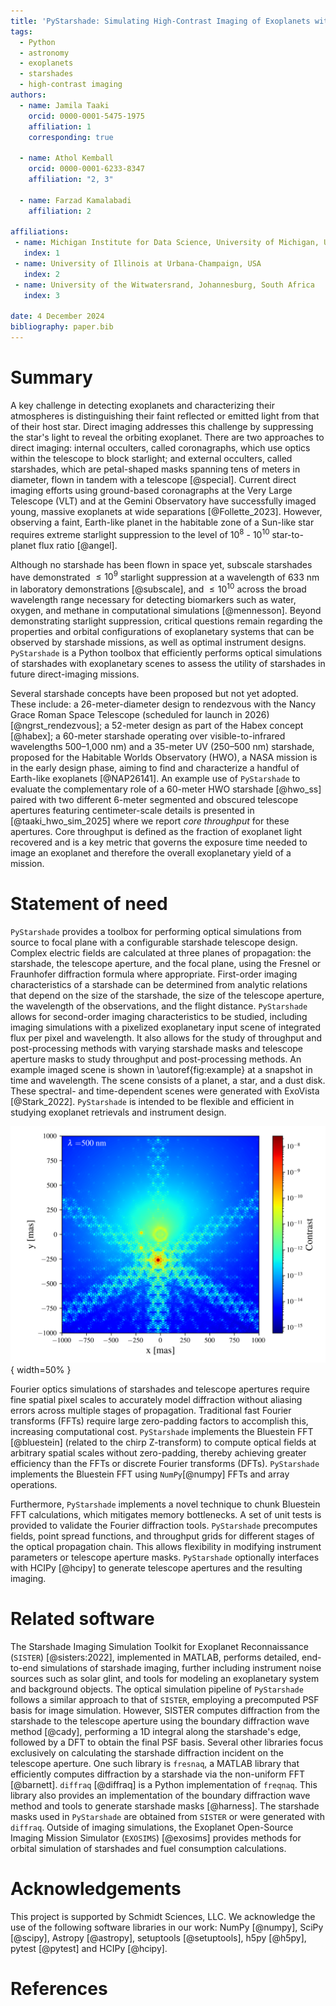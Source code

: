 ```yaml
---
title: 'PyStarshade: Simulating High-Contrast Imaging of Exoplanets with Starshades'
tags:
  - Python
  - astronomy
  - exoplanets
  - starshades
  - high-contrast imaging
authors:
  - name: Jamila Taaki
    orcid: 0000-0001-5475-1975
    affiliation: 1
    corresponding: true

  - name: Athol Kemball
    orcid: 0000-0001-6233-8347
    affiliation: "2, 3"

  - name: Farzad Kamalabadi
    affiliation: 2

affiliations:
 - name: Michigan Institute for Data Science, University of Michigan, USA
   index: 1
 - name: University of Illinois at Urbana-Champaign, USA
   index: 2
 - name: University of the Witwatersrand, Johannesburg, South Africa
   index: 3

date: 4 December 2024
bibliography: paper.bib
---
```


# Summary

A key challenge in detecting exoplanets and characterizing their atmospheres is distinguishing their faint reflected or emitted light from that of their host star. Direct imaging addresses this challenge by suppressing the star's light to reveal the orbiting exoplanet. There are two approaches to direct imaging: internal occulters, called coronagraphs, which use optics within the telescope to block starlight; and external occulters, called starshades, which are petal-shaped masks spanning tens of meters in diameter, flown in tandem with a telescope [@special]. Current direct imaging efforts using ground-based coronagraphs at the Very Large Telescope (VLT) and at the Gemini Observatory have successfully imaged young, massive exoplanets at wide separations [@Follette_2023]. However, observing a faint, Earth-like planet in the habitable zone of a Sun-like star requires extreme starlight suppression to the level of $10^{8}$ - $10^{10}$ star-to-planet flux ratio [@angel].

Although no starshade has been flown in space yet, subscale starshades have demonstrated $\leq 10^{9}$ starlight suppression at a wavelength of 633 nm in laboratory demonstrations [@subscale], and $\leq 10^{10}$ across the broad wavelength range necessary for detecting biomarkers such as water, oxygen, and methane in computational simulations [@mennesson]. Beyond demonstrating starlight suppression, critical questions remain regarding the properties and orbital configurations of exoplanetary systems that can be observed by starshade missions, as well as optimal instrument designs. `PyStarshade` is a Python toolbox that efficiently performs optical simulations of starshades with exoplanetary scenes to assess the utility of starshades in future direct-imaging missions.

Several starshade concepts have been proposed but not yet adopted. These include: a 26-meter-diameter design to rendezvous with the Nancy Grace Roman Space Telescope (scheduled for launch in 2026) [@ngrst_rendezvous]; a 52-meter design as part of the Habex concept [@habex];  a 60-meter starshade operating over visible-to-infrared wavelengths 500–1,000 nm) and a 35-meter UV (250–500 nm) starshade, proposed for the Habitable Worlds Observatory (HWO), a NASA mission is in the early design phase, aiming to find and characterize a handful of Earth-like exoplanets [@NAP26141]. An example use of  `PyStarshade` to evaluate the complementary role of a 60-meter HWO starshade [@hwo_ss] paired with two different 6-meter segmented and obscured telescope apertures featuring centimeter-scale details is presented in [@taaki_hwo_sim_2025] where we report $core$ $throughput$ for these apertures. Core throughput is defined as the fraction of exoplanet light recovered and is a key metric that governs the exposure time needed to image an exoplanet and therefore the overall exoplanetary yield of a mission.

# Statement of need
`PyStarshade` provides a toolbox for performing optical simulations from source to focal plane with a configurable starshade telescope design. Complex electric fields are calculated at three planes of propagation: the starshade, the telescope aperture, and the focal plane, using the Fresnel or Fraunhofer diffraction formula where appropriate. First-order  imaging characteristics of a starshade can be determined from analytic relations that depend on the size of the starshade, the size of the telescope aperture, the wavelength of the observations, and the flight distance. `PyStarshade` allows for second-order imaging characteristics to be studied, including imaging simulations with a pixelized exoplanetary input scene of integrated flux per pixel and wavelength. It also allows for the study of throughput and post-processing methods with varying starshade masks and telescope aperture masks to study throughput and post-processing methods. An example imaged scene is shown in \autoref{fig:example} at a snapshot in time and wavelength. The scene consists of a planet, a star, and a dust disk. These spectral- and time-dependent scenes were generated with ExoVista [@Stark_2022]. `PyStarshade` is intended to be flexible and efficient in studying exoplanet retrievals and instrument design.

![A starshade imaging simulation shown at a wavelength of 500 nm with a synthetic exoplanetary input scene (generated with ExoVista): three exoplanets are directly visible, while two more sit inside the starshade suppression zone. The scene assumes a 60 m HWO starshade paired with a 6 m segmented telescope; the planets in the scene have planet-to-star flux ratios between $10^{-8}$ and $10^{-10}$. \label{fig:example}](exo_scene.png){ width=50% }

Fourier optics simulations of starshades and telescope apertures require fine spatial pixel scales to accurately model diffraction without aliasing errors across multiple stages of propagation. Traditional fast Fourier transforms (FFTs) require large zero-padding factors to accomplish this, increasing computational cost. `PyStarshade` implements the Bluestein FFT [@bluestein] (related to the chirp Z-transform) to compute optical fields at arbitrary spatial scales without zero-padding, thereby achieving greater efficiency than the FFTs or discrete Fourier transforms (DFTs). `PyStarshade` implements the Bluestein FFT using `NumPy`[@numpy] FFTs and array operations.

Furthermore, `PyStarshade` implements a novel technique to chunk Bluestein FFT calculations, which mitigates memory bottlenecks. A set of unit tests is provided to validate the Fourier diffraction tools. `PyStarshade` precomputes fields, point spread functions, and throughput grids for different stages of the optical propagation chain. This allows flexibility in modifying instrument parameters or telescope aperture masks. `PyStarshade` optionally interfaces with HCIPy [@hcipy] to generate telescope apertures and the resulting imaging.

# Related software
The Starshade Imaging Simulation Toolkit for Exoplanet Reconnaissance (`SISTER`) [@sisters:2022], implemented in MATLAB, performs detailed, end-to-end simulations of starshade imaging, further including instrument noise sources such as solar glint, and tools for modeling an exoplanetary system and background objects. The optical simulation pipeline of `PyStarshade` follows a similar approach to that of `SISTER`, employing a precomputed PSF basis for image simulation. However, SISTER computes diffraction from the starshade to the telescope aperture using the boundary diffraction wave method [@cady], performing a 1D integral along the starshade's edge, followed by a DFT to obtain the final PSF basis. Several other libraries focus exclusively on calculating the starshade diffraction incident on the telescope aperture. One such library is `fresnaq`, a MATLAB library that efficiently computes diffraction by a starshade via the non-uniform FFT [@barnett]. `diffraq` [@diffraq] is a Python implementation of `freqnaq`. This library also provides an implementation of the boundary diffraction wave method and tools to generate starshade masks [@harness]. The starshade masks used in `PyStarshade` are obtained from `SISTER` or were generated with `diffraq`. Outside of imaging simulations, the Exoplanet Open-Source Imaging Mission Simulator (`EXOSIMS`) [@exosims] provides methods for orbital simulation of starshades and fuel consumption calculations.

# Acknowledgements

This project is supported by Schmidt Sciences, LLC. We acknowledge the use of the following software libraries in our work: NumPy [@numpy], SciPy [@scipy], Astropy [@astropy], setuptools [@setuptools], h5py [@h5py], pytest [@pytest] and HCIPy [@hcipy]. 

# References
